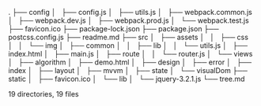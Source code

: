 .
├── config
│   ├── config.js
│   ├── utils.js
│   ├── webpack.common.js
│   ├── webpack.dev.js
│   ├── webpack.prod.js
│   └── webpack.test.js
├── favicon.ico
├── package-lock.json
├── package.json
├── postcss.config.js
├── readme.md
├── src
│   ├── assets
│   │   ├── css
│   │   └── img
│   ├── common
│   │   ├── lib
│   │   └── utils.js
│   ├── index.html
│   ├── main.js
│   ├── route
│   │   └── router.js
│   └── views
│       ├── algorithm
│       ├── demo.html
│       ├── design
│       ├── error
│       ├── index
│       ├── layout
│       ├── mvvm
│       ├── state
│       └── visualDom
├── static
│   ├── favicon.ico
│   └── lib
│       └── jquery-3.2.1.js
└── tree.md

19 directories, 19 files
